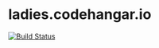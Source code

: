 # ladies.codehangar.io 

[![Build Status](https://travis-ci.org/codehangar/ladies.codehangar.io.svg?branch=master)](https://travis-ci.org/codehangar/ladies.codehangar.io)
